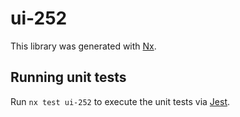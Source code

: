# ui-252

This library was generated with [Nx](https://nx.dev).

## Running unit tests

Run `nx test ui-252` to execute the unit tests via [Jest](https://jestjs.io).
